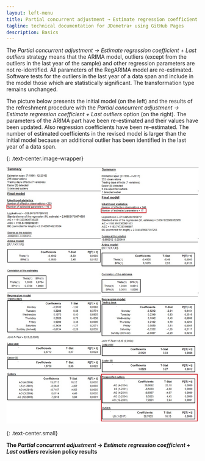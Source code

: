 ```yaml
---
layout: left-menu
title: Partial concurrent adjustment → Estimate regression coefficient + Last outliers
tagline: technical documentation for JDemetra+ using GitHub Pages
description: Basics
---
```

The *Partial concurrent adjustment → Estimate regression coefficient +
Last outliers* strategy means that the ARIMA model, outliers (except
from the outliers in the last year of the sample) and other regression
parameters are not re-identified. All parameters of the RegARIMA model
are re-estimated. Software tests for the outliers in the last year of a
data span and include in the model those which are statistically
significant. The transformation type remains unchanged.

The picture below presents the initial model (on the left) and the
results of the refreshment procedure with the *Partial* *concurrent
adjustment → Estimate regression coefficient + Last outliers* option (on
the right). The parameters of the ARIMA part have been re-estimated and
their values have been updated. Also regression coefficients have been
re-estimated. The number of estimated coefficients in the revised model
is larger than the initial model because an additional outlier has been
identified in the last year of a data span.

{: .text-center.image-wrapper}

![Text](/assets/img/user-guide/UDimage26.jpg)

{: .text-center.small}

**The *Partial concurrent adjustment* → *Estimate regression coefficient + Last outliers* revision policy results**
